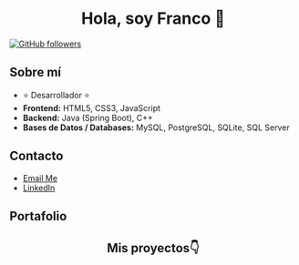 <div align="center">
  <h1 align="center">Hola, soy Franco 👋</h1>
</div>


[![GitHub followers](https://img.shields.io/github/followers/gitFrancoln?style=social)](https://github.com/gitFrancoln)

## Sobre mí
- ⭐ Desarrollador ⭐
- **Frontend:** HTML5, CSS3, JavaScript
- **Backend:** Java (Spring Boot), C++
- **Bases de Datos / Databases:** MySQL, PostgreSQL, SQLite, SQL Server

## Contacto

- [Email Me](mailto:franconunezdev@gmail.com)
- [LinkedIn](https://www.linkedin.com/in/franco-nu%C3%B1ez-4460272b4/)

  
## Portafolio
   <div align="center">
  <h2 align="center">Mis proyectos👇</h2>
</div>
